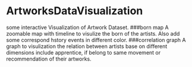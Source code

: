 # ArtworksDataVisualization
some interactive Visualization of Artwork Dataset.
###born map
A zoomable map with timeline to visulize the born of the artists. Also add some correspond hstory events in different color.
###correlation graph
A graph to visulization the relation between artists base on different dimensions include apprentice, if belong to same movement or recommendation of their artworks.
